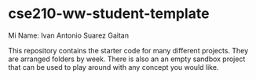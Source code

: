 # cse210-ww-student-template
Mi Name: Ivan Antonio Suarez Gaitan

This repository contains the starter code for many different projects. They are arranged folders by week. There is also an an empty sandbox project that can be used to play around with any concept you would like.
